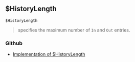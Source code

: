 ## $HistoryLength

```
$HistoryLength
```

> specifies the maximum number of `In` and `Out` entries.
  
 

### Github

* [Implementation of $HistoryLength](https://github.com/axkr/symja_android_library/blob/master/symja_android_library/matheclipse-core/src/main/java/org/matheclipse/core/builtin/ConstantDefinitions.java#L170) 
